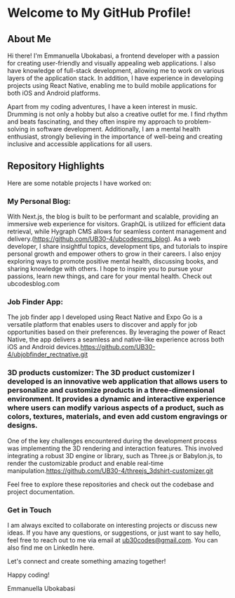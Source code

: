 # Welcome to My GitHub Profile!

## About Me
Hi there! I'm Emmanuella Ubokabasi, a frontend developer with a passion for creating user-friendly and visually appealing web applications. I also have knowledge of full-stack development, allowing me to work on various layers of the application stack. In addition, I have experience in developing projects using React Native, enabling me to build mobile applications for both iOS and Android platforms.

Apart from my coding adventures, I have a keen interest in music. Drumming is not only a hobby but also a creative outlet for me. I find rhythm and beats fascinating, and they often inspire my approach to problem-solving in software development. Additionally, I am a mental health enthusiast, strongly believing in the importance of well-being and creating inclusive and accessible applications for all users.

## Repository Highlights
Here are some notable projects I have worked on:

### My Personal Blog: 
With Next.js, the blog is built to be performant and scalable, providing an immersive web experience for visitors. GraphQL is utilized for efficient data retrieval, while Hygraph CMS allows for seamless content management and delivery.(https://github.com/UB30-4/ubcodescms_blog).
As a web developer, I share insightful topics, development tips, and tutorials to inspire personal growth and empower others to grow in their careers. I also enjoy exploring ways to promote positive mental health, discussing books, and sharing knowledge with others. I hope to inspire you to pursue your passions, learn new things, and care for your mental health. Check out ubcodesblog.com

### Job Finder App:
The job finder app I developed using React Native and Expo Go is a versatile platform that enables users to discover and apply for job opportunities based on their preferences. By leveraging the power of React Native, the app delivers a seamless and native-like experience across both iOS and Android devices.https://github.com/UB30-4/ubjobfinder_rectnative.git

### 3D products customizer: The 3D product customizer I developed is an innovative web application that allows users to personalize and customize products in a three-dimensional environment. It provides a dynamic and interactive experience where users can modify various aspects of a product, such as colors, textures, materials, and even add custom engravings or designs.
One of the key challenges encountered during the development process was implementing the 3D rendering and interaction features. This involved integrating a robust 3D engine or library, such as Three.js or Babylon.js, to render the customizable product and enable real-time manipulation.https://github.com/UB30-4/threejs_3dshirt-customizer.git

Feel free to explore these repositories and check out the codebase and project documentation.

### Get in Touch
I am always excited to collaborate on interesting projects or discuss new ideas. If you have any questions, or suggestions, or just want to say hello, feel free to reach out to me via email at ub30codes@gmail.com. You can also find me on LinkedIn here.

Let's connect and create something amazing together!

Happy coding!

Emmanuella Ubokabasi
